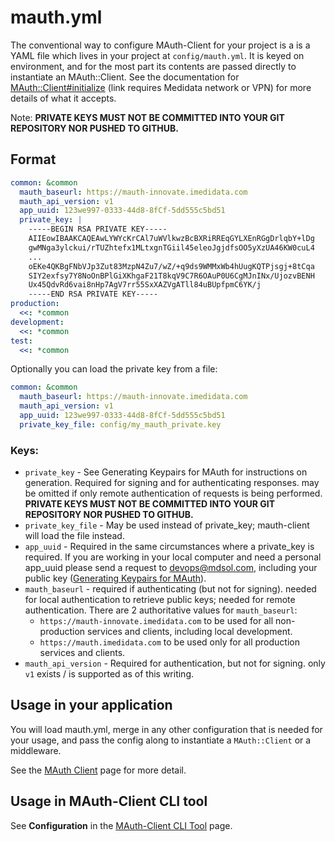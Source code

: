 # mauth.yml

The conventional way to configure MAuth-Client for your project is a is a YAML file which lives in your project at 
`config/mauth.yml`. It is keyed on environment, and for the most part its contents are passed directly to instantiate 
an MAuth::Client. See the documentation for [MAuth::Client#initialize][] (link requires 
Medidata network or VPN) for more details of what it accepts. 

[MAuth::Client#initialize]: https://columbo-portal-current.s3.amazonaws.com/mauth/mauth-client-design/MAuth/Client.html#initialize-instance_method

Note: __PRIVATE KEYS MUST NOT BE COMMITTED INTO YOUR GIT REPOSITORY NOR PUSHED TO GITHUB.__

## Format

```yaml
common: &common
  mauth_baseurl: https://mauth-innovate.imedidata.com
  mauth_api_version: v1
  app_uuid: 123we997-0333-44d8-8fCf-5dd555c5bd51
  private_key: |
    -----BEGIN RSA PRIVATE KEY-----
    AIIEowIBAAKCAQEAwLYWYcKrCAl7uWVlkwzBcBXRiRREqGYLXEnRGgDrlqbY+lDg
    gwMNga3ylckui/rTUZhtefx1MLtxgnTGiil45eleoJgjdfsOO5yXzUA46KW0cuL4
    ...
    oEKe4QKBgFNbVJp3Zut83MzpN4Zu7/wZ/+q9ds9WMMxWb4hUugKQTPjsgj+8tCqa
    SIY2exfsy7Y8NoOnBPlGiXKhgaF21T8kqV9C7R6OAuP0U6CgMJnINx/UjozvBENH
    Ux45QdvRd6vai8nHp7AgV7rr55SxXAZVgATll84uBUpfpmC6YK/j
    -----END RSA PRIVATE KEY-----
production:
  <<: *common
development:
  <<: *common
test:
  <<: *common
```

Optionally you can load the private key from a file: 

```yaml
common: &common
  mauth_baseurl: https://mauth-innovate.imedidata.com
  mauth_api_version: v1
  app_uuid: 123we997-0333-44d8-8fCf-5dd555c5bd51
  private_key_file: config/my_mauth_private.key
```

### Keys:

- `private_key` - See Generating Keypairs for MAuth for instructions on generation. Required for signing and for 
  authenticating responses. may be omitted if only remote authentication of requests is being performed. __PRIVATE 
  KEYS MUST NOT BE COMMITTED INTO YOUR GIT REPOSITORY NOR PUSHED TO GITHUB.__
- `private_key_file`  - May be used instead of private_key; mauth-client will load the file instead. 
- `app_uuid` - Required in the same circumstances where a private_key is required. If you are working in your local 
  computer and need a personal app_uuid please send a request to devops@mdsol.com, including your public key 
  ([Generating Keypairs for MAuth][]).
- `mauth_baseurl` - required if authenticating (but not for signing). needed for local authentication to retrieve 
  public keys; needed for remote authentication. There are 2 authoritative values for `mauth_baseurl`:
  - `https://mauth-innovate.imedidata.com` to be used for all non-production services and clients, including local 
    development.
  - `https://mauth.imedidata.com` to be used only for all production services and clients.
- `mauth_api_version` - Required for authentication, but not for signing. only `v1` exists / is supported as of 
  this writing.

[Generating Keypairs for MAuth]: https://sites.google.com/a/mdsol.com/knowledgebase/home/departments/engineering/on-demand-portfolio/services/core-services/mauth/mauth-client/generating-keypairs-for-mauth

## Usage in your application

You will load mauth.yml, merge in any other configuration that is needed for your usage, and pass the config along to 
instantiate a `MAuth::Client` or a middleware. 

See the [MAuth Client](MAuth_Client.md) page for more detail. 

## Usage in MAuth-Client CLI tool

See __Configuration__ in the [MAuth-Client CLI Tool](mauth-client_CLI.md#configuration) page.
